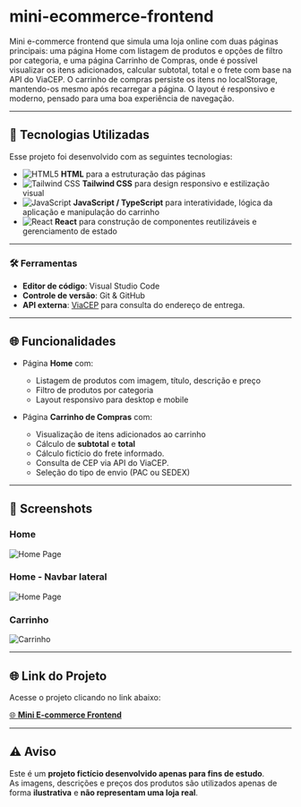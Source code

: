 # mini-ecommerce-frontend
Mini e-commerce frontend que simula uma loja online com duas páginas principais: uma página Home com listagem de produtos e opções de filtro por categoria, e uma página Carrinho de Compras, onde é possível visualizar os itens adicionados, calcular subtotal, total e o frete com base na API do ViaCEP. O carrinho de compras persiste os itens no localStorage, mantendo-os mesmo após recarregar a página. O layout é responsivo e moderno, pensado para uma boa experiência de navegação.

---

## 🚀 Tecnologias Utilizadas

Esse projeto foi desenvolvido com as seguintes tecnologias:

- ![HTML5](https://img.shields.io/badge/HTML5-%23E34F26.svg?style=flat-square&logo=html5&logoColor=white) **HTML** para a estruturação das páginas  
- ![Tailwind CSS](https://img.shields.io/badge/Tailwind_CSS-%2338B2AC.svg?style=flat-square&logo=tailwind-css&logoColor=white) **Tailwind CSS** para design responsivo e estilização visual  
- ![JavaScript](https://img.shields.io/badge/JavaScript-%23F7DF1E.svg?style=flat-square&logo=javascript&logoColor=white) **JavaScript / TypeScript** para interatividade, lógica da aplicação e manipulação do carrinho  
- ![React](https://img.shields.io/badge/React-%2320232a.svg?style=flat-square&logo=react&logoColor=%2361DAFB) **React** para construção de componentes reutilizáveis e gerenciamento de estado

---

### 🛠️ Ferramentas

- **Editor de código**: Visual Studio Code  
- **Controle de versão**: Git & GitHub  
- **API externa**: [ViaCEP](https://viacep.com.br/) para consulta do endereço de entrega.

---

## 🌐 Funcionalidades

- Página **Home** com:
  - Listagem de produtos com imagem, título, descrição e preço  
  - Filtro de produtos por categoria  
  - Layout responsivo para desktop e mobile  

- Página **Carrinho de Compras** com:
  - Visualização de itens adicionados ao carrinho  
  - Cálculo de **subtotal** e **total**
  - Cálculo fictício do frete informado. 
  - Consulta de CEP via API do ViaCEP.
  - Seleção do tipo de envio (PAC ou SEDEX)  

---

## 📸 Screenshots

### Home
![Home Page](https://i.imgur.com/eRbq8YP.png)

### Home - Navbar lateral
![Home Page](https://i.imgur.com/i5V15Jk.png)

### Carrinho
![Carrinho](https://i.imgur.com/HhKo3Yp.png)

---

## 🌐 Link do Projeto

Acesse o projeto clicando no link abaixo:

[🌐 **Mini E-commerce Frontend**](https://mini-ecommerce-frontend-three.vercel.app/)

--- 

## ⚠️ Aviso

Este é um **projeto fictício desenvolvido apenas para fins de estudo**.  
As imagens, descrições e preços dos produtos são utilizados apenas de forma **ilustrativa** e **não representam uma loja real**.
